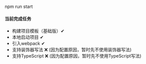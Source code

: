 #####
npm run start

#### 当前完成任务
- 构建项目模板（基础版）✔
- 本地启动项目 ✔   
- 引入webpack ✔    
- 支持装饰器写法 ❌ (因为配置原因，暂时先不使用装饰器写法)
- 支持TypeScript   ❌ (因为配置原因，暂时先不使用TypeScript写法)